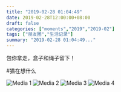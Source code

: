 ```yaml
---
title: "2019-02-28 01:04:49"
date: 2019-02-28T12:00:00+08:00
draft: false
categories: ["moments","2019","2019-02"]
tags: ["朋友圈","生活记录"]
summary: "2019-02-28 01:04:49..."
---
```


包你拿走，盒子和绳子留下！

#猫在想什么

![Media 1](/Moments/photos/2019-02-28/201902280104490.jpg)
![Media 2](/Moments/photos/2019-02-28/201902280104491.jpg)
![Media 3](/Moments/photos/2019-02-28/201902280104492.jpg)
![Media 4](/Moments/photos/2019-02-28/201902280104493.jpg)

